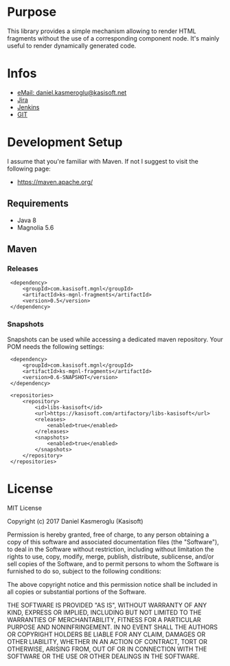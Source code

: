 # Purpose

This library provides a simple mechanism allowing to render HTML fragments without the use of a corresponding component node.
It's mainly useful to render dynamically generated code.


# Infos

* [eMail: daniel.kasmeroglu@kasisoft.net](mailto:daniel.kasmeroglu@kasisoft.net)
* [Jira](https://kasisoft.com/jira/projects/MGNLFRAG)
* [Jenkins](https://kasisoft.com/jenkins/job/mgnl.ks-mgnl-fragments)
* [GIT](https://kasisoft.com/bitbucket/projects/MGNL/repos/ks-mgnl-fragments)


# Development Setup

I assume that you're familiar with Maven. If not I suggest to visit the following page:

* https://maven.apache.org/


## Requirements

* Java 8
* Magnolia 5.6


## Maven

### Releases

     <dependency>
         <groupId>com.kasisoft.mgnl</groupId>
         <artifactId>ks-mgnl-fragments</artifactId>
         <version>0.5</version>
     </dependency>


### Snapshots

Snapshots can be used while accessing a dedicated maven repository. Your POM needs the following settings:

     <dependency>
         <groupId>com.kasisoft.mgnl</groupId>
         <artifactId>ks-mgnl-fragments</artifactId>
         <version>0.6-SNAPSHOT</version>
     </dependency>
     
     <repositories>
         <repository>
             <id>libs-kasisoft</id>
             <url>https://kasisoft.com/artifactory/libs-kasisoft</url>
             <releases>
                 <enabled>true</enabled>
             </releases>
             <snapshots>
                 <enabled>true</enabled>
             </snapshots>
         </repository>
     </repositories>
     
     

# License

MIT License

Copyright (c) 2017 Daniel Kasmeroglu (Kasisoft)

Permission is hereby granted, free of charge, to any person obtaining a copy
of this software and associated documentation files (the "Software"), to deal
in the Software without restriction, including without limitation the rights
to use, copy, modify, merge, publish, distribute, sublicense, and/or sell
copies of the Software, and to permit persons to whom the Software is
furnished to do so, subject to the following conditions:

The above copyright notice and this permission notice shall be included in all
copies or substantial portions of the Software.

THE SOFTWARE IS PROVIDED "AS IS", WITHOUT WARRANTY OF ANY KIND, EXPRESS OR
IMPLIED, INCLUDING BUT NOT LIMITED TO THE WARRANTIES OF MERCHANTABILITY,
FITNESS FOR A PARTICULAR PURPOSE AND NONINFRINGEMENT. IN NO EVENT SHALL THE
AUTHORS OR COPYRIGHT HOLDERS BE LIABLE FOR ANY CLAIM, DAMAGES OR OTHER
LIABILITY, WHETHER IN AN ACTION OF CONTRACT, TORT OR OTHERWISE, ARISING FROM,
OUT OF OR IN CONNECTION WITH THE SOFTWARE OR THE USE OR OTHER DEALINGS IN THE
SOFTWARE.
